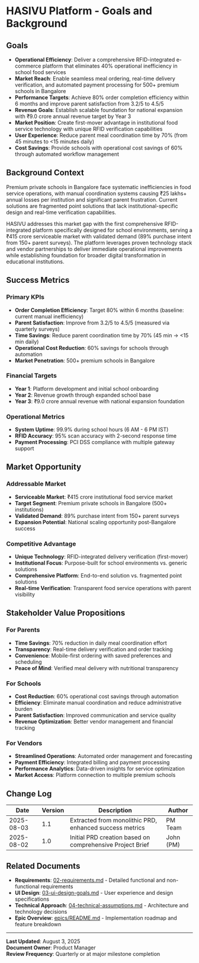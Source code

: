 # HASIVU Platform - Goals and Background

## Goals

- **Operational Efficiency**: Deliver a comprehensive RFID-integrated e-commerce platform that eliminates 40% operational inefficiency in school food services
- **Market Reach**: Enable seamless meal ordering, real-time delivery verification, and automated payment processing for 500+ premium schools in Bangalore
- **Performance Targets**: Achieve 80% order completion efficiency within 6 months and improve parent satisfaction from 3.2/5 to 4.5/5
- **Revenue Goals**: Establish scalable foundation for national expansion with ₹9.0 crore annual revenue target by Year 3
- **Market Position**: Create first-mover advantage in institutional food service technology with unique RFID verification capabilities
- **User Experience**: Reduce parent meal coordination time by 70% (from 45 minutes to <15 minutes daily)
- **Cost Savings**: Provide schools with operational cost savings of 60% through automated workflow management

## Background Context

Premium private schools in Bangalore face systematic inefficiencies in food service operations, with manual coordination systems causing ₹25 lakhs+ annual losses per institution and significant parent frustration. Current solutions are fragmented point solutions that lack institutional-specific design and real-time verification capabilities.

HASIVU addresses this market gap with the first comprehensive RFID-integrated platform specifically designed for school environments, serving a ₹415 crore serviceable market with validated demand (89% purchase intent from 150+ parent surveys). The platform leverages proven technology stack and vendor partnerships to deliver immediate operational improvements while establishing foundation for broader digital transformation in educational institutions.

## Success Metrics

### Primary KPIs

- **Order Completion Efficiency**: Target 80% within 6 months (baseline: current manual inefficiency)
- **Parent Satisfaction**: Improve from 3.2/5 to 4.5/5 (measured via quarterly surveys)
- **Time Savings**: Reduce parent coordination time by 70% (45 min → <15 min daily)
- **Operational Cost Reduction**: 60% savings for schools through automation
- **Market Penetration**: 500+ premium schools in Bangalore

### Financial Targets

- **Year 1**: Platform development and initial school onboarding
- **Year 2**: Revenue growth through expanded school base
- **Year 3**: ₹9.0 crore annual revenue with national expansion foundation

### Operational Metrics

- **System Uptime**: 99.9% during school hours (6 AM - 6 PM IST)
- **RFID Accuracy**: 95% scan accuracy with 2-second response time
- **Payment Processing**: PCI DSS compliance with multiple gateway support

## Market Opportunity

### Addressable Market

- **Serviceable Market**: ₹415 crore institutional food service market
- **Target Segment**: Premium private schools in Bangalore (500+ institutions)
- **Validated Demand**: 89% purchase intent from 150+ parent surveys
- **Expansion Potential**: National scaling opportunity post-Bangalore success

### Competitive Advantage

- **Unique Technology**: RFID-integrated delivery verification (first-mover)
- **Institutional Focus**: Purpose-built for school environments vs. generic solutions
- **Comprehensive Platform**: End-to-end solution vs. fragmented point solutions
- **Real-time Verification**: Transparent food service operations with parent visibility

## Stakeholder Value Propositions

### For Parents

- **Time Savings**: 70% reduction in daily meal coordination effort
- **Transparency**: Real-time delivery verification and order tracking
- **Convenience**: Mobile-first ordering with saved preferences and scheduling
- **Peace of Mind**: Verified meal delivery with nutritional transparency

### For Schools

- **Cost Reduction**: 60% operational cost savings through automation
- **Efficiency**: Eliminate manual coordination and reduce administrative burden
- **Parent Satisfaction**: Improved communication and service quality
- **Revenue Optimization**: Better vendor management and financial tracking

### For Vendors

- **Streamlined Operations**: Automated order management and forecasting
- **Payment Efficiency**: Integrated billing and payment processing
- **Performance Analytics**: Data-driven insights for service optimization
- **Market Access**: Platform connection to multiple premium schools

## Change Log

| Date       | Version | Description                                               | Author    |
| ---------- | ------- | --------------------------------------------------------- | --------- |
| 2025-08-03 | 1.1     | Extracted from monolithic PRD, enhanced success metrics   | PM Team   |
| 2025-08-02 | 1.0     | Initial PRD creation based on comprehensive Project Brief | John (PM) |

## Related Documents

- **Requirements**: [02-requirements.md](02-requirements.md) - Detailed functional and non-functional requirements
- **UI Design**: [03-ui-design-goals.md](03-ui-design-goals.md) - User experience and design specifications
- **Technical Approach**: [04-technical-assumptions.md](04-technical-assumptions.md) - Architecture and technology decisions
- **Epic Overview**: [epics/README.md](epics/README.md) - Implementation roadmap and feature breakdown

---

**Last Updated**: August 3, 2025  
**Document Owner**: Product Manager  
**Review Frequency**: Quarterly or at major milestone completion
